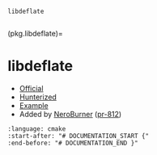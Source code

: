 ```{spelling:word-list}

libdeflate
```

```{index} single: compression ; libdeflate
```

(pkg.libdeflate)=

# libdeflate

- [Official](https://github.com/ebiggers/libdeflate)
- [Hunterized](https://github.com/cpp-pm/libdeflate)
- [Example](https://github.com/cpp-pm/hunter/blob/master/examples/libdeflate/CMakeLists.txt)
- Added by [NeroBurner](https://github.com/neroburner) ([pr-812](https://github.com/cpp-pm/hunter/pull/812))

```{literalinclude} /../examples/libdeflate/CMakeLists.txt
:language: cmake
:start-after: "# DOCUMENTATION_START {"
:end-before: "# DOCUMENTATION_END }"
```
